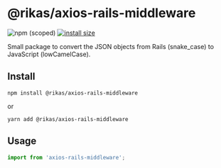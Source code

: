 # @rikas/axios-rails-middleware

![npm (scoped)](https://img.shields.io/npm/v/@rikas/axios-rails-middleware)
[![install size](https://packagephobia.now.sh/badge?p=@rikas/axios-rails-middleware)](https://packagephobia.now.sh/result?p=@rikas/axios-rails-middleware)

Small package to convert the JSON objects from Rails (snake_case) to JavaScript (lowCamelCase).

## Install

```
npm install @rikas/axios-rails-middleware
```

or

```
yarn add @rikas/axios-rails-middleware
```

## Usage

```javascript
import from 'axios-rails-middleware';
```
